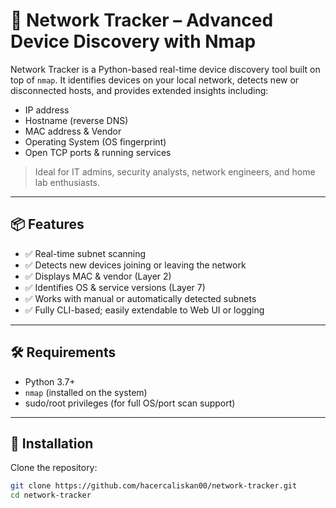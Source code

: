 # 🔎 Network Tracker – Advanced Device Discovery with Nmap

Network Tracker is a Python-based real-time device discovery tool built on top of `nmap`. It identifies devices on your local network, detects new or disconnected hosts, and provides extended insights including:

- IP address
- Hostname (reverse DNS)
- MAC address & Vendor
- Operating System (OS fingerprint)
- Open TCP ports & running services

> Ideal for IT admins, security analysts, network engineers, and home lab enthusiasts.

---

## 📦 Features

- ✅ Real-time subnet scanning
- ✅ Detects new devices joining or leaving the network
- ✅ Displays MAC & vendor (Layer 2)
- ✅ Identifies OS & service versions (Layer 7)
- ✅ Works with manual or automatically detected subnets
- ✅ Fully CLI-based; easily extendable to Web UI or logging

---

## 🛠 Requirements

- Python 3.7+
- `nmap` (installed on the system)
- sudo/root privileges (for full OS/port scan support)

---

## 🔧 Installation

Clone the repository:

```bash
git clone https://github.com/hacercaliskan00/network-tracker.git
cd network-tracker
